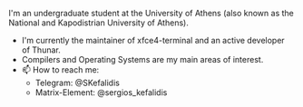 I'm an undergraduate student at the University of Athens (also known as the National and Kapodistrian University of Athens).

- I'm currently the maintainer of xfce4-terminal and an active developer of Thunar.
- Compilers and Operating Systems are my main areas of interest.
- 📫 How to reach me: 
  - Telegram: @SKefalidis 
  - Matrix-Element: @sergios_kefalidis
